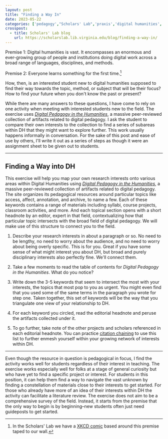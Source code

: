 ```yaml
---
layout: post
title: "Finding a Way In"
date: 2023-05-22
categories: ['pedagogy',"Scholars' Lab",'praxis','digital humanities','collaboration']
crosspost:
  - title: Scholars' Lab blog
    url: https://scholarslab.lib.virginia.edu/blog/finding-a-way-in/
---
```


Premise 1: Digital humanities is vast. It encompasses an enormous and ever-growing group of people and institutions doing digital work across a broad range of languages, disciplines, and methods.

Premise 2: Everyone learns something for the first time.[^1]

How, then, is an interested student new to digital humanities supposed to find their way towards the topic, method, or subject that will be their focus? How to find your future when you don't know the past or present?

While there are many answers to these questions, I have come to rely on one activity when meeting with interested students new to the field. The exercise uses _[Digital Pedagogy in the Humanities](https://digitalpedagogy.hcommons.org/)_, a massive peer-reviewed collection of artifacts related to digital pedagogy. I ask the student to compare their own interests to the collection to find a series of subareas within DH that they might want to explore further. This work usually happens informally in conversation. For the sake of this post and ease of use by others, I'll write it out as a series of steps as though it were an assignment sheet to be given out to students.

---

## Finding a Way into DH

This exercise will help you map your own research interests onto various areas within Digital Humanities using _[Digital Pedagogy in the Humanities](https://digitalpedagogy.hcommons.org/)_, a massive peer-reviewed collection of artifacts related to digital pedagogy. The site organizes its pedagogical resources around particular topics like access, affect, annotation, and archive, to name a few. Each of these keywords contains a range of materials including syllabi, course projects, classroom activities, and more. And each topical section opens with a short headnote by an editor, expert in that field, contextualizing how that particular topic intersects with the broad field of digital pedagogy. We will make use of this structure to connect you to the field.

1. Describe your research interests in about a paragraph or so. No need to be lengthy, no need to worry about the audience, and no need to worry about being overly specific. This is for you. Great if you have some sense of what might interest you about DH, but broad and purely disciplinary interests also perfectly fine. We'll connect them.

2. Take a few moments to read the table of contents for _Digital Pedagogy in the Humanities_. What do you notice?

3. Write down the 3-5 keywords that seem to intersect the most with your interests, the topics that most pop to you as urgent. You might even find that you used some of the same terms in the paragraph you wrote for step one. Taken together, this set of keywords will be the way that you triangulate one view of your relationship to DH. 

4. For each keyword you circled, read the editorial headnote and peruse the artifacts collected under it. 

5. To go further, take note of the other projects and scholars referenced in each editorial headnote. You can practice [citation chaining](https://researchguides.uoregon.edu/litreview/citation-chaining#:~:text=Citation%20chaining%20is%20the%20process,This%20is%20called%20backward%20chaining.) to use this list to further enmesh yourself within your growing network of interests within DH. 

---

Even though the resource in question is pedagogical in focus, I find the activity works well for students regardless of their interest in teaching. The exercise works especially well for folks at a stage of general curiosity but who have yet to find a specific project or interest. For students in this position, it can help them find a way to navigate the vast unknown by finding a constellation of materials close to their interests to get started. For those who already have more of an idea of their interests within DH the activity can facilitate a literature review. The exercise does not aim to be a comprehensive survey of the field. Instead, it starts from the premise that the only way to begin is by beginning–new students often just need guideposts to get started.

[^1]: In the Scholars' Lab we have a [XKCD comic](https://xkcd.com/1053/) based around this premise taped to our wall.